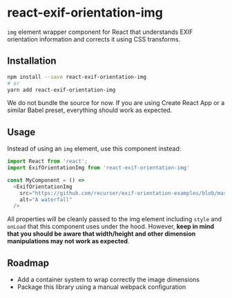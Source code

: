 # react-exif-orientation-img

`img` element wrapper component for React that understands EXIF orientation information and corrects it using CSS transforms.

## Installation

```sh
npm install --save react-exif-orientation-img
# or
yarn add react-exif-orientation-img
```

We do not bundle the source for now. If you are using Create React App or a similar Babel preset, everything should work as expected.

## Usage

Instead of using an `img` element, use this component instead:

```js
import React from 'react';
import ExifOrientationImg from 'react-exif-orientation-img'

const MyComponent = () =>
  <ExifOrientationImg
    src="https://github.com/recurser/exif-orientation-examples/blob/master/Portrait_8.jpg?raw=true"
    alt="A waterfall"
  />
```

All properties will be cleanly passed to the img element including `style` and `onLoad` that this component uses under the hood. However, **keep in mind that you should be aware that width/height and other dimension manipulations may not work as expected**.

## Roadmap

- Add a container system to wrap correctly the image dimensions
- Package this library using a manual webpack configuration
